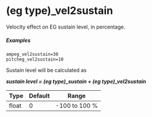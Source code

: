 ---
---
# (eg type)_vel2sustain

Velocity effect on EG sustain level, in percentage.

##### Examples

```
ampeg_vel2sustain=30
pitcheg_vel2sustain=10
```

Sustain level will be calculated as

***sustain level = (eg type)_sustain + (eg type)_vel2sustain***

| Type  | Default | Range         |
| ---   | ---     | ---           |
| float | 0       | -100 to 100 % |
